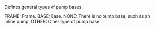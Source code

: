 ﻿Defines general types of pump bases.

FRAME: Frame. 
BASE: Base. 
NONE: There is no pump base, such as an inline pump. 
OTHER: Other type of pump base.